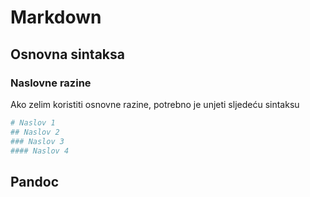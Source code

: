 # Markdown
## Osnovna sintaksa
### Naslovne razine
Ako zelim koristiti osnovne razine, potrebno je unjeti sljedeću sintaksu

```bash
# Naslov 1
## Naslov 2
### Naslov 3
#### Naslov 4

```

## Pandoc
